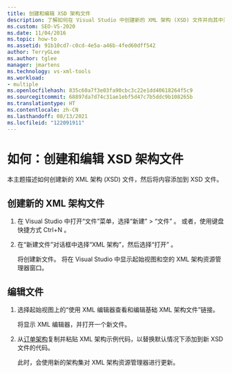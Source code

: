 ```yaml
---
title: 创建和编辑 XSD 架构文件
description: 了解如何在 Visual Studio 中创建新的 XML 架构 (XSD) 文件并向其中添加内容。
ms.custom: SEO-VS-2020
ms.date: 11/04/2016
ms.topic: how-to
ms.assetid: 91b10cd7-c0cd-4e5a-a46b-4fed60dff542
author: TerryGLee
ms.author: tglee
manager: jmartens
ms.technology: vs-xml-tools
ms.workload:
- multiple
ms.openlocfilehash: 835c60a7f3e03fa90cbc3c22e1dd40618264f5c9
ms.sourcegitcommit: 68897da7d74c31ae1ebf5d47c7b5ddc9b108265b
ms.translationtype: HT
ms.contentlocale: zh-CN
ms.lasthandoff: 08/13/2021
ms.locfileid: "122091911"
---
```

# <a name="how-to-create-and-edit-an-xsd-schema-file"></a>如何：创建和编辑 XSD 架构文件

本主题描述如何创建新的 XML 架构 (XSD) 文件，然后将内容添加到 XSD 文件。

## <a name="to-create-a-new-xml-schema-file"></a>创建新的 XML 架构文件

1. 在 Visual Studio 中打开“文件”菜单，选择“新建” > “文件”  。 或者，使用键盘快捷方式 Ctrl+N 。

2. 在“新建文件”对话框中选择“XML 架构”，然后选择“打开”  。

   将创建新文件。 将在 Visual Studio 中显示起始视图和空的 XML 架构资源管理器窗口。

## <a name="to-edit-a-file"></a>编辑文件

1. 选择起始视图上的“使用 XML 编辑器查看和编辑基础 XML 架构文件”链接。

   将显示 XML 编辑器，并打开一个新文件。

2. 从[订单架构](../xml-tools/sample-xsd-file-simple-schema.md)复制并粘贴 XML 架构示例代码，以替换默认情况下添加到新 XSD 文件的代码。

   此时，会使用新的架构集对 XML 架构资源管理器进行更新。
